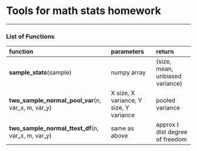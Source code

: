 # Tools for math stats homework

---

### List of Functions

| function | parameters | return |
| :--- | :--- | :--- |
| **sample_stats**(sample) | numpy array | (size, mean, unbiased variance) |
| **two_sample_normal_pool_var**(n, var_x, m, var_y) | X size, X variance, Y size, Y variance | pooled variance |
| **two_sample_normal_ttest_df**(n, var_x, m, var_y) | same as above | approx t dist degree of freedom |
